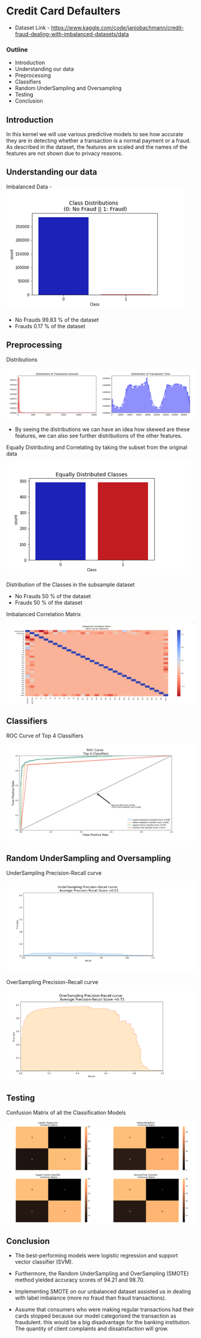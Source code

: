 # Credit Card Defaulters

- Dataset Link - https://www.kaggle.com/code/janiobachmann/credit-fraud-dealing-with-imbalanced-datasets/data


### Outline

- Introduction
- Understanding our data
- Preprocessing
- Classifiers
- Random UnderSampling and Oversampling
- Testing
- Conclusion



## Introduction

In this kernel we will use various predictive models to see how accurate they are in detecting whether a transaction is a normal payment or a fraud. As described in the dataset, the features are scaled and the names of the features are not shown due to privacy reasons. 


## Understanding our data

Imbalanced Data - ![alt text](https://github.com/RathanRaju/Credit_Card_Defaulters/blob/main/Imbalanced_Data.png "Imbalanced Data")

- No Frauds 99.83 % of the dataset
- Frauds 0.17 % of the dataset


## Preprocessing

Distributions 

![alt text](https://github.com/RathanRaju/Credit_Card_Defaulters/blob/main/Distribution%20of%20Transcation%20Amount%20and%20Time.png "Distributions")

- By seeing the distributions we can have an idea how skewed are these features, we can also see further distributions of the other features.


Equally Distributing and Correlating by taking the subset from the original data

![alt text](https://github.com/RathanRaju/Credit_Card_Defaulters/blob/main/Equally%20Distributed%20Classes.png "Equally Distributing")


Distribution of the Classes in the subsample dataset
- No Frauds 50 % of the dataset
- Frauds 50 % of the dataset


Imbalanced Correlation Matrix 

![alt text](https://github.com/RathanRaju/Credit_Card_Defaulters/blob/main/Imbalanced%20Correlation%20Matrix.png "Imbalanced Correlation Matrix")


## Classifiers

ROC Curve of Top 4 Classifiers 

![alt text](https://github.com/RathanRaju/Credit_Card_Defaulters/blob/main/ROC%20Curve.png "ROC Curve of Top 4 Classifiers ")


## Random UnderSampling and Oversampling

UnderSampling Precision-Recall curve

![alt text](https://github.com/RathanRaju/Credit_Card_Defaulters/blob/main/UnderSampling.png "UnderSampling Precision-Recall curve ")


OverSampling Precision-Recall curve

![alt text](https://github.com/RathanRaju/Credit_Card_Defaulters/blob/main/OverSampling.png "OverSampling Precision-Recall curve ")



## Testing

Confusion Matrix of all the Classification Models

![alt text](https://github.com/RathanRaju/Credit_Card_Defaulters/blob/main/Classification_Models.png "Classification Models ")


## Conclusion

- The best-performing models were logistic regression and support vector classifier (SVM). 

- Furthermore, the Random UnderSampling and OverSampling (SMOTE) method yielded accuracy scores of 94.21 and 98.70. 

- Implementing SMOTE on our unbalanced dataset assisted us in dealing with label imbalance (more no fraud than fraud transactions). 

- Assume that consumers who were making regular transactions had their cards stopped because our model categorised the transaction as fraudulent. this would be a big disadvantage for the banking institution. The quantity of client complaints and dissatisfaction will grow.

